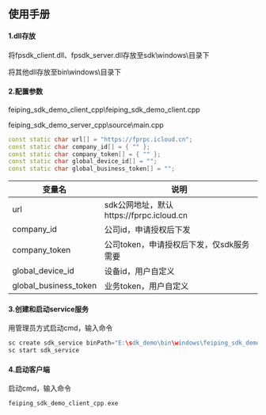 ## 使用手册

#### 1.dll存放

将fpsdk_client.dll、fpsdk_server.dll存放至sdk\windows\目录下

将其他dll存放至bin\windows\目录下

#### 2.配置参数

feiping_sdk_demo_client_cpp\feiping_sdk_demo_client.cpp

feiping_sdk_demo_server_cpp\source\main.cpp

```C++
const static char url[] = "https://fprpc.icloud.cn";
const static char company_id[] = { "" };
const static char company_token[] = { "" };
const static char global_device_id[] = "";
const static char global_business_token[] = "";
```

| 变量名                | 说明                                     |
| --------------------- | ---------------------------------------- |
| url                   | sdk公网地址，默认https://fprpc.icloud.cn |
| company_id            | 公司id，申请授权后下发                   |
| company_token         | 公司token，申请授权后下发，仅sdk服务需要 |
| global_device_id      | 设备id，用户自定义                       |
| global_business_token | 业务token，用户自定义                    |

####  3.创建和启动service服务

用管理员方式启动cmd，输入命令

```C++
sc create sdk_service binPath="E:\sdk_demo\bin\windows\feiping_sdk_demo_service_cpp.exe"
sc start sdk_service
```

#### 4.启动客户端

启动cmd，输入命令

```c
feiping_sdk_demo_client_cpp.exe
```

